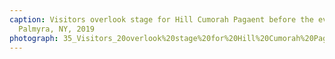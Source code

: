 ```yaml
---
caption: Visitors overlook stage for Hill Cumorah Pagaent before the evening show,
  Palmyra, NY, 2019
photograph: 35_Visitors_20overlook%20stage%20for%20Hill%20Cumorah%20Pagaent%20before%20the%20evening%20show%2C%20Palmyra%2C%20NY%2C%202019.jpg
---
```

